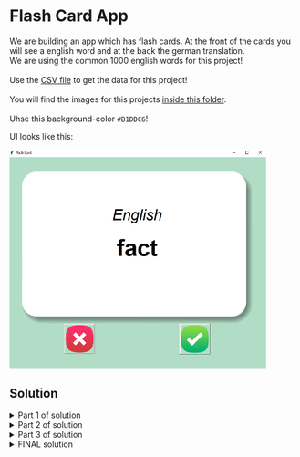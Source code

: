 # Flash Card App

We are building an app which has flash cards. At the front of the cards you will see a english word and at the back the german translation.
<br>
We are using the common 1000 english words for this project!
<br>
<br>
Use the [CSV file](https://github.com/Olexandr-Andriyenko/Python-learning-path/blob/main/Files/data_flash_card.csv) to get the data for this project!
<br>
<br>
You will find the images for this projects [inside this folder](https://github.com/Olexandr-Andriyenko/Python-learning-path/tree/main/illustrations/flash_card_images).
<br>
<br>
Uhse this background-color `#B1DDC6`!
<br>

UI looks like this:

<p align="left">
<img src="https://github.com/Olexandr-Andriyenko/Python-learning-path/blob/main/illustrations/img59.PNG" width="450">
<p>

## Solution



<details>
 <summary>Part 1 of solution</summary>

Set up the UI!
  
  ```python
# ------------ MODULES ------------ #
import tkinter as tk


# ------------ CONSTANTS ------------ #
BACKGROUND_COLOR = "#B1DDC6"
FRONT_1= ("Ariel", 40, "italic")
FRONT_2 = ("Ariel", 60, "bold")

# ------------ UI SETUP ------------ #
root = tk.Tk()
root.title("Flash Card")
root.config(padx=50, pady=50, background=BACKGROUND_COLOR)

# Canvas
image_front = tk.PhotoImage(file="card_front.png")
canvas = tk.Canvas(height=526, width=800, background=BACKGROUND_COLOR, highlightthickness=0)
canvas.create_image(400, 263, image=image_front)
canvas.grid(row=0, column=0, columnspan=2)
# Text on Canvas
canvas.create_text(400, 150, text="Title", font=FRONT_1)
canvas.create_text(400, 263, text="word", font=FRONT_2)

# Buttons
cross_image = tk.PhotoImage(file="wrong.png")
unknown_button = tk.Button(image=cross_image)
unknown_button.grid(row=1, column=0)

check_image = tk.PhotoImage(file="right.png")
know_button = tk.Button(image=check_image)
know_button.grid(row=1, column=1)

root.mainloop()
  ```
  
</details>

<details>
 <summary>Part 2 of solution</summary>

 Pick a random word and change the words randomly by pressing one of the buttons.
 Use the pandas libary to read the csv!
  
  ```python
# ------------ MODULES ------------ #
import tkinter as tk
import pandas as pd

# ------------ CONSTANTS ------------ #
BACKGROUND_COLOR = "#B1DDC6"
FRONT_1= ("Ariel", 40, "italic")
FRONT_2 = ("Ariel", 60, "bold")
import random

# ------------ DATA READ ------------ #
# Save the csv file inside a dataframe
df = pd.read_csv("data_flash_card.csv")
df_dict = df.to_dict(orient="records")  # Convert df to dictionary

# ------------ FUNCTIONS ------------ #
def next_card():
    current_card = random.choice(df_dict)
    random_word = current_card["English"]
    canvas.itemconfig(card_title, text="English")
    canvas.itemconfig(card_word, text=random_word)


# ------------ UI SETUP ------------ #
root = tk.Tk()
root.title("Flash Card")
root.config(padx=50, pady=50, background=BACKGROUND_COLOR)

# Canvas
image_front = tk.PhotoImage(file="card_front.png")
canvas = tk.Canvas(height=526, width=800, background=BACKGROUND_COLOR, highlightthickness=0)
canvas.create_image(400, 263, image=image_front)
canvas.grid(row=0, column=0, columnspan=2)
# Text on Canvas
card_title = canvas.create_text(400, 150, text="Title", font=FRONT_1)
card_word = canvas.create_text(400, 263, text="word", font=FRONT_2)

# Buttons
cross_image = tk.PhotoImage(file="wrong.png")
unknown_button = tk.Button(image=cross_image, command=next_card)
unknown_button.grid(row=1, column=0)

check_image = tk.PhotoImage(file="right.png")
know_button = tk.Button(image=check_image, command=next_card)
know_button.grid(row=1, column=1)

# Call here the function next_card, to show at the start the first word!
next_card()





root.mainloop()

  ```
  
</details>

<details>
 <summary>Part 3 of solution</summary>

Add the back side of the card and keep switching the words each 3 seconds.
  
  ```python
# ------------ MODULES ------------ #
import tkinter as tk
import pandas as pd

# ------------ CONSTANTS ------------ #
BACKGROUND_COLOR = "#B1DDC6"
FRONT_1= ("Ariel", 40, "italic")
FRONT_2 = ("Ariel", 60, "bold")
import random

# ------------ DATA READ ------------ #
# Save the csv file inside a dataframe
df = pd.read_csv("data_flash_card.csv")
df_dict = df.to_dict(orient="records")  # Convert df to dictionary
current_card = {}  # We will store here a random dictionary with eng and ger word

# ------------ FUNCTIONS ------------ #
def next_card():
    global current_card, flip_timer
    root.after_cancel(flip_timer)  # Reset the timer
    current_card = random.choice(df_dict)  # This is still a dictionary
    random_word = current_card["English"]
    canvas.itemconfig(card_title, text="English", fill="black")
    canvas.itemconfig(card_word, text=random_word, fill="black")
    canvas.itemconfig(card_background, image=image_front)
    flip_timer = root.after(3000, func=flip_card)

def flip_card():
    canvas.itemconfig(card_title, text="German", fill="white")
    canvas.itemconfig(card_word, text=current_card["German"], fill="white")
    canvas.itemconfig(card_background, image=image_back)  # Change the image



# ------------ UI SETUP ------------ #
root = tk.Tk()
root.title("Flash Card")
root.config(padx=50, pady=50, background=BACKGROUND_COLOR)
# Call a function after delay in ms
flip_timer = root.after(3000, func=flip_card)  # If you go to a new card, card flips faster cuz 3 seconds counting down (bug)

# Canvas
image_front = tk.PhotoImage(file="card_front.png")
image_back = tk.PhotoImage(file="card_back.png")
canvas = tk.Canvas(height=526, width=800, background=BACKGROUND_COLOR, highlightthickness=0)
card_background = canvas.create_image(400, 263, image=image_front)
canvas.grid(row=0, column=0, columnspan=2)
# Text on Canvas
card_title = canvas.create_text(400, 150, text="Title", font=FRONT_1)
card_word = canvas.create_text(400, 263, text="word", font=FRONT_2)

# Buttons
cross_image = tk.PhotoImage(file="wrong.png")
unknown_button = tk.Button(image=cross_image, command=next_card)
unknown_button.grid(row=1, column=0)

check_image = tk.PhotoImage(file="right.png")
know_button = tk.Button(image=check_image, command=next_card)
know_button.grid(row=1, column=1)

# Call here the function next_card, to show at the start the first word!
next_card()


root.mainloop()

  ```
  
</details>

<details>
 <summary>FINAL solution</summary>

Reduce the amount of words to learn by creating an another csv file.
  
  ```python
# ------------ MODULES ------------ #
import tkinter as tk
import pandas as pd

# ------------ CONSTANTS ------------ #
BACKGROUND_COLOR = "#B1DDC6"
FRONT_1= ("Ariel", 40, "italic")
FRONT_2 = ("Ariel", 60, "bold")
import random

# ------------ DATA READ ------------ #
df_dict = {}
current_card = {}  # We will store here a random dictionary with eng and ger word

# Save the csv file inside a dataframe
try:
    df = pd.read_csv("Words_to_learn.csv")
except FileNotFoundError:
    original_data = pd.read_csv("data_flash_card.csv")
    df_dict = original_data.to_dict(orient="records")
else:
    df_dict = df.to_dict(orient="records")


# ------------ FUNCTIONS ------------ #
def next_card():
    global current_card, flip_timer
    root.after_cancel(flip_timer)  # Reset the timer
    current_card = random.choice(df_dict)  # This is still a dictionary
    random_word = current_card["English"]
    canvas.itemconfig(card_title, text="English", fill="black")
    canvas.itemconfig(card_word, text=random_word, fill="black")
    canvas.itemconfig(card_background, image=image_front)
    flip_timer = root.after(3000, func=flip_card)

def flip_card():
    canvas.itemconfig(card_title, text="German", fill="white")
    canvas.itemconfig(card_word, text=current_card["German"], fill="white")
    canvas.itemconfig(card_background, image=image_back)  # Change the image


def is_known():
    # Remove the known dictionary from main df_dict dictionary
    df_dict.remove(current_card)
    # For testing: print(len(df_dict))
    # Save the words which you have to learn in a csv
    data = pd.DataFrame(df_dict)
    data.to_csv("Words_to_learn.csv", index=False)  # Index set to false, to remove numbers in df
    next_card()

# ------------ UI SETUP ------------ #
root = tk.Tk()
root.title("Flash Card")
root.config(padx=50, pady=50, background=BACKGROUND_COLOR)
# Call a function after delay in ms
flip_timer = root.after(3000, func=flip_card)  # If you go to a new card, card flips faster cuz 3 seconds counting down (bug)

# Canvas
image_front = tk.PhotoImage(file="card_front.png")
image_back = tk.PhotoImage(file="card_back.png")
canvas = tk.Canvas(height=526, width=800, background=BACKGROUND_COLOR, highlightthickness=0)
card_background = canvas.create_image(400, 263, image=image_front)
canvas.grid(row=0, column=0, columnspan=2)
# Text on Canvas
card_title = canvas.create_text(400, 150, text="Title", font=FRONT_1)
card_word = canvas.create_text(400, 263, text="word", font=FRONT_2)

# Buttons
cross_image = tk.PhotoImage(file="wrong.png")
unknown_button = tk.Button(image=cross_image, command=next_card)
unknown_button.grid(row=1, column=0)

check_image = tk.PhotoImage(file="right.png")
know_button = tk.Button(image=check_image, command=is_known)
know_button.grid(row=1, column=1)

# Call here the function next_card, to show at the start the first word!
next_card()

root.mainloop()

  ```
  
</details>
